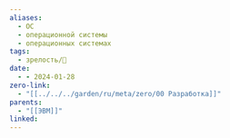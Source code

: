 ```yaml
---
aliases:
  - ОС
  - операционной системы
  - операционных системах
tags:
  - зрелость/🌱
date:
  - - 2024-01-28
zero-link:
  - "[[../../../garden/ru/meta/zero/00 Разработка]]"
parents:
  - "[[ЭВМ]]"
linked: 
---
```

